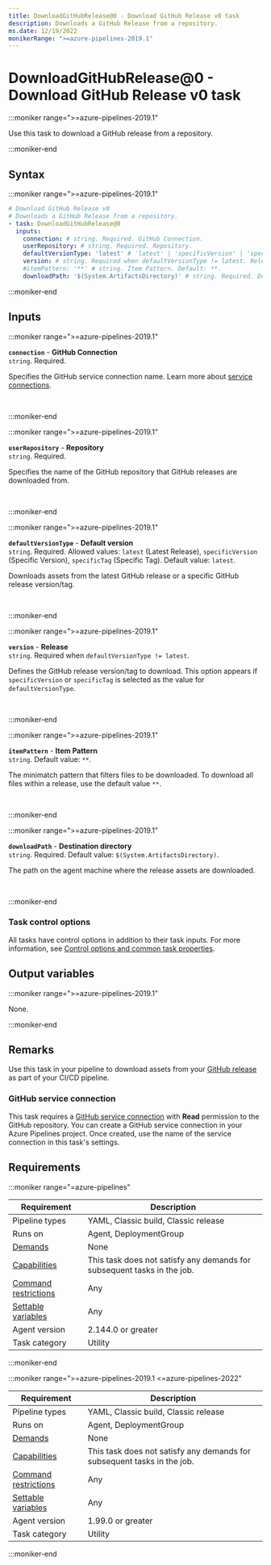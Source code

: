 ```yaml
---
title: DownloadGitHubRelease@0 - Download GitHub Release v0 task
description: Downloads a GitHub Release from a repository.
ms.date: 12/19/2022
monikerRange: ">=azure-pipelines-2019.1"
---
```


# DownloadGitHubRelease@0 - Download GitHub Release v0 task

<!-- :::description::: -->
:::moniker range=">=azure-pipelines-2019.1"

<!-- :::editable-content name="description"::: -->
Use this task to download a GitHub release from a repository.
<!-- :::editable-content-end::: -->

:::moniker-end
<!-- :::description-end::: -->

<!-- :::syntax::: -->
## Syntax

:::moniker range=">=azure-pipelines-2019.1"

```yaml
# Download GitHub Release v0
# Downloads a GitHub Release from a repository.
- task: DownloadGitHubRelease@0
  inputs:
    connection: # string. Required. GitHub Connection. 
    userRepository: # string. Required. Repository. 
    defaultVersionType: 'latest' # 'latest' | 'specificVersion' | 'specificTag'. Required. Default version. Default: latest.
    version: # string. Required when defaultVersionType != latest. Release. 
    #itemPattern: '**' # string. Item Pattern. Default: **.
    downloadPath: '$(System.ArtifactsDirectory)' # string. Required. Destination directory. Default: $(System.ArtifactsDirectory).
```

:::moniker-end
<!-- :::syntax-end::: -->

<!-- :::inputs::: -->
## Inputs

<!-- :::item name="connection"::: -->
:::moniker range=">=azure-pipelines-2019.1"

**`connection`** - **GitHub Connection**<br>
`string`. Required.<br>
<!-- :::editable-content name="helpMarkDown"::: -->
Specifies the GitHub service connection name. Learn more about [service connections](/azure/devops/pipelines/library/service-endpoints).
<!-- :::editable-content-end::: -->
<br>

:::moniker-end
<!-- :::item-end::: -->
<!-- :::item name="userRepository"::: -->
:::moniker range=">=azure-pipelines-2019.1"

**`userRepository`** - **Repository**<br>
`string`. Required.<br>
<!-- :::editable-content name="helpMarkDown"::: -->
Specifies the name of the GitHub repository that GitHub releases are downloaded from.
<!-- :::editable-content-end::: -->
<br>

:::moniker-end
<!-- :::item-end::: -->
<!-- :::item name="defaultVersionType"::: -->
:::moniker range=">=azure-pipelines-2019.1"

**`defaultVersionType`** - **Default version**<br>
`string`. Required. Allowed values: `latest` (Latest Release), `specificVersion` (Specific Version), `specificTag` (Specific Tag). Default value: `latest`.<br>
<!-- :::editable-content name="helpMarkDown"::: -->
Downloads assets from the latest GitHub release or a specific GitHub release version/tag.
<!-- :::editable-content-end::: -->
<br>

:::moniker-end
<!-- :::item-end::: -->
<!-- :::item name="version"::: -->
:::moniker range=">=azure-pipelines-2019.1"

**`version`** - **Release**<br>
`string`. Required when `defaultVersionType != latest`.<br>
<!-- :::editable-content name="helpMarkDown"::: -->
Defines the GitHub release version/tag to download. This option appears if `specificVersion` or `specificTag` is selected as the value for `defaultVersionType`.
<!-- :::editable-content-end::: -->
<br>

:::moniker-end
<!-- :::item-end::: -->
<!-- :::item name="itemPattern"::: -->
:::moniker range=">=azure-pipelines-2019.1"

**`itemPattern`** - **Item Pattern**<br>
`string`. Default value: `**`.<br>
<!-- :::editable-content name="helpMarkDown"::: -->
The minimatch pattern that filters files to be downloaded. To download all files within a release, use the default value `**`.
<!-- :::editable-content-end::: -->
<br>

:::moniker-end
<!-- :::item-end::: -->
<!-- :::item name="downloadPath"::: -->
:::moniker range=">=azure-pipelines-2019.1"

**`downloadPath`** - **Destination directory**<br>
`string`. Required. Default value: `$(System.ArtifactsDirectory)`.<br>
<!-- :::editable-content name="helpMarkDown"::: -->
The path on the agent machine where the release assets are downloaded.
<!-- :::editable-content-end::: -->
<br>

:::moniker-end
<!-- :::item-end::: -->

### Task control options

All tasks have control options in addition to their task inputs. For more information, see [Control options and common task properties](/azure/devops/pipelines/yaml-schema/steps-task#common-task-properties).
<!-- :::inputs-end::: -->

<!-- :::outputVariables::: -->
## Output variables

:::moniker range=">=azure-pipelines-2019.1"

None.

:::moniker-end
<!-- :::outputVariables-end::: -->

<!-- :::remarks::: -->
<!-- :::editable-content name="remarks"::: -->
## Remarks

Use this task in your pipeline to download assets from your [GitHub release](https://help.github.com/categories/releases/) as part of your CI/CD pipeline.

### GitHub service connection
This task requires a [GitHub service connection](/azure/devops/pipelines/library/service-endpoints#github-service-connection) with **Read** permission to the GitHub repository. You can create a GitHub service connection in your Azure Pipelines project. Once created, use the name of the service connection in this task's settings.
<!-- :::editable-content-end::: -->
<!-- :::remarks-end::: -->

<!-- :::examples::: -->
<!-- :::editable-content name="examples"::: -->
<!-- :::editable-content-end::: -->
<!-- :::examples-end::: -->

<!-- :::properties::: -->
## Requirements

:::moniker range="=azure-pipelines"

| Requirement | Description |
|-------------|-------------|
| Pipeline types | YAML, Classic build, Classic release |
| Runs on | Agent, DeploymentGroup |
| [Demands](/azure/devops/pipelines/process/demands) | None |
| [Capabilities](/azure/devops/pipelines/agents/agents#capabilities) | This task does not satisfy any demands for subsequent tasks in the job. |
| [Command restrictions](/azure/devops/pipelines/security/templates#agent-logging-command-restrictions) | Any |
| [Settable variables](/azure/devops/pipelines/security/templates#agent-logging-command-restrictions) | Any |
| Agent version |  2.144.0 or greater |
| Task category | Utility |

:::moniker-end

:::moniker range=">=azure-pipelines-2019.1 <=azure-pipelines-2022"

| Requirement | Description |
|-------------|-------------|
| Pipeline types | YAML, Classic build, Classic release |
| Runs on | Agent, DeploymentGroup |
| [Demands](/azure/devops/pipelines/process/demands) | None |
| [Capabilities](/azure/devops/pipelines/agents/agents#capabilities) | This task does not satisfy any demands for subsequent tasks in the job. |
| [Command restrictions](/azure/devops/pipelines/security/templates#agent-logging-command-restrictions) | Any |
| [Settable variables](/azure/devops/pipelines/security/templates#agent-logging-command-restrictions) | Any |
| Agent version |  1.99.0 or greater |
| Task category | Utility |

:::moniker-end
<!-- :::properties-end::: -->

<!-- :::see-also::: -->
<!-- :::editable-content name="seeAlso"::: -->
<!-- :::editable-content-end::: -->
<!-- :::see-also-end::: -->